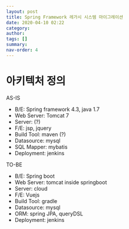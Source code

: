 ```yaml
---
layout: post
title: Spring Framework 레가시 시스템 마이그레이션 
date: 2020-04-10 02:22
category: 
author: 
tags: []
summary: 
nav-order: 4
---
```


# 아키텍처 정의
AS-IS
- B/E: Spring framework 4.3, java 1.7
- Web Server: Tomcat 7
- Server: (?)
- F/E: jsp, jquery
- Build Tool: maven (?)
- Datasource: mysql
- SQL Mapper: mybatis
- Deployment: jenkins

TO-BE
- B/E: Spring boot
- Web Server: tomcat inside springboot
- Server: cloud
- F/E: Vuejs
- Build Tool: gradle
- Datasource: mysql
- ORM: spring JPA, queryDSL
- Deployment: jenkins